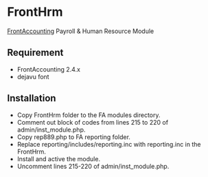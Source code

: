 # FrontHrm
[FrontAccounting](http://frontaccounting.com/) Payroll & Human Resource Module

Requirement
-----------
- FrontAccounting 2.4.x
- dejavu font

Installation
------------
- Copy FrontHrm folder to the FA modules directory.
- Comment out block of codes from lines 215 to 220 of admin/inst_module.php.
- Copy rep889.php to FA reporting folder.
- Replace reporting/includes/reporting.inc with reporting.inc in the FrontHrm.
- Install and active the module.
- Uncomment lines 215-220 of admin/inst_module.php.
